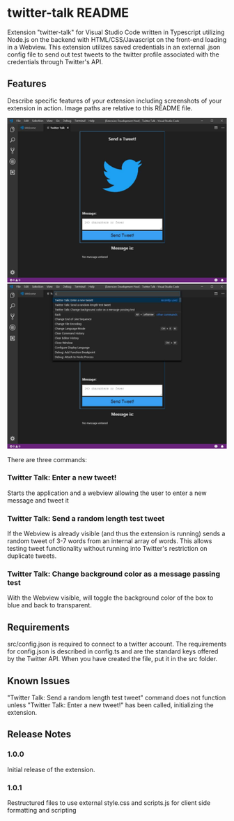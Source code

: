 # twitter-talk README

Extension "twitter-talk" for Visual Studio Code written in Typescript utilizing Node.js on the backend with HTML/CSS/Javascript on the front-end loading in a Webview. This extension utilizes saved credentials in an external .json config file to send out test tweets to the twitter profile associated with the credentials through Twitter's API.

## Features

Describe specific features of your extension including screenshots of your extension in action. Image paths are relative to this README file.

![Webview](TwitterTalk-Webview.jpg)
![Commands](TwitterTalk-Commands.jpg)

There are three commands:

### Twitter Talk: Enter a new tweet!

Starts the application and a webview allowing the user to enter a new message and tweet it

### Twitter Talk: Send a random length test tweet

If the Webview is already visible (and thus the extension is running) sends a random tweet of 3-7 words from an internal array of words. This allows testing tweet functionality without running into Twitter's restriction on duplicate tweets.

### Twitter Talk: Change background color as a message passing test

With the Webview visible, will toggle the background color of the box to blue and back to transparent.

## Requirements

src/config.json is required to connect to a twitter account. The requirements for config.json is described in config.ts and are the standard keys offered by the Twitter API. When you have created the file, put it in the src folder.

## Known Issues

"Twitter Talk: Send a random length test tweet" command does not function unless "Twitter Talk: Enter a new tweet!" has been called, initializing the extension.

## Release Notes

### 1.0.0

Initial release of the extension.

### 1.0.1

Restructured files to use external style.css and scripts.js for client side formatting and scripting
